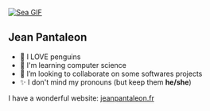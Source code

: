 [![Sea GIF](https://www.jeanpantaleon.fr/github_image.gif?cachebuster=202507201841)](https://giphy.com/gifs/turquoise-purple-clouds-water-aesthetic-798oH0WDEQnicM4857)

## Jean Pantaleon

- 🐧 I LOVE penguins
- 🌱 I'm learning computer science
- 👯 I’m looking to collaborate on some softwares projects
- ✨ I don't mind my pronouns (but keep them **he/she**)

I have a wonderful website: [jeanpantaleon.fr](https://www.jeanpantaleon.fr/)
